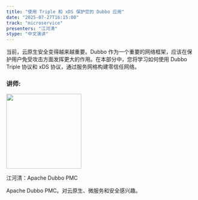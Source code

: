 ```yaml
---
title: "使用 Triple 和 xDS 保护您的 Dubbo 应用"
date: "2025-07-27T16:15:00"
track: "microservice"
presenters: "江河清"
stype: "中文演讲"
---
```


当前，云原生安全变得越来越重要。Dubbo 作为一个重要的网络框架，应该在保护用户免受攻击方面发挥更大的作用。在本部分中，您将学习如何使用 Dubbo Triple 协议和 xDS 协议，通过服务网格构建零信任网络。

### 讲师:

<img src="https://sessionize.com/image/7fc1-400o400o1-X9gMm8oS6VzNP1XRDNJEAV.jpg" width="200" /><br/>

江河清：Apache Dubbo PMC

Apache Dubbo PMC。对云原生、微服务和安全感兴趣。